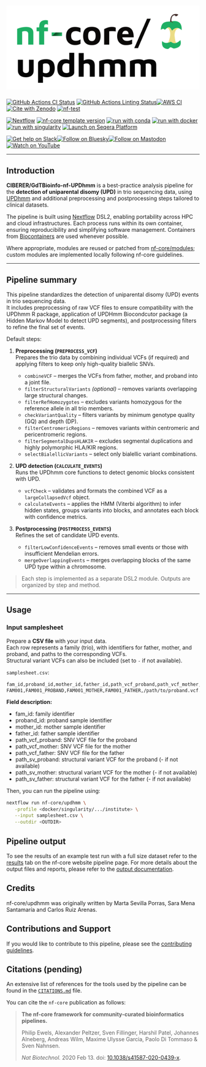 <h1>
  <picture>
    <source media="(prefers-color-scheme: dark)" srcset="docs/images/nf-core-updhmm_logo_dark.png">
    <img alt="nf-core/updhmm" src="docs/images/nf-core-updhmm_logo_light.png">
  </picture>
</h1>

[![GitHub Actions CI Status](https://github.com/nf-core/updhmm/actions/workflows/ci.yml/badge.svg)](https://github.com/nf-core/updhmm/actions/workflows/ci.yml)
[![GitHub Actions Linting Status](https://github.com/nf-core/updhmm/actions/workflows/linting.yml/badge.svg)](https://github.com/nf-core/updhmm/actions/workflows/linting.yml)[![AWS CI](https://img.shields.io/badge/CI%20tests-full%20size-FF9900?labelColor=000000&logo=Amazon%20AWS)](https://nf-co.re/updhmm/results)[![Cite with Zenodo](http://img.shields.io/badge/DOI-10.5281/zenodo.XXXXXXX-1073c8?labelColor=000000)](https://doi.org/10.5281/zenodo.XXXXXXX)
[![nf-test](https://img.shields.io/badge/unit_tests-nf--test-337ab7.svg)](https://www.nf-test.com)

[![Nextflow](https://img.shields.io/badge/version-%E2%89%A524.04.2-green?style=flat&logo=nextflow&logoColor=white&color=%230DC09D&link=https%3A%2F%2Fnextflow.io)](https://www.nextflow.io/)
[![nf-core template version](https://img.shields.io/badge/nf--core_template-3.3.1-green?style=flat&logo=nfcore&logoColor=white&color=%2324B064&link=https%3A%2F%2Fnf-co.re)](https://github.com/nf-core/tools/releases/tag/3.3.1)
[![run with conda](http://img.shields.io/badge/run%20with-conda-3EB049?labelColor=000000&logo=anaconda)](https://docs.conda.io/en/latest/)
[![run with docker](https://img.shields.io/badge/run%20with-docker-0db7ed?labelColor=000000&logo=docker)](https://www.docker.com/)
[![run with singularity](https://img.shields.io/badge/run%20with-singularity-1d355c.svg?labelColor=000000)](https://sylabs.io/docs/)
[![Launch on Seqera Platform](https://img.shields.io/badge/Launch%20%F0%9F%9A%80-Seqera%20Platform-%234256e7)](https://cloud.seqera.io/launch?pipeline=https://github.com/nf-core/updhmm)

[![Get help on Slack](http://img.shields.io/badge/slack-nf--core%20%23updhmm-4A154B?labelColor=000000&logo=slack)](https://nfcore.slack.com/channels/updhmm)[![Follow on Bluesky](https://img.shields.io/badge/bluesky-%40nf__core-1185fe?labelColor=000000&logo=bluesky)](https://bsky.app/profile/nf-co.re)[![Follow on Mastodon](https://img.shields.io/badge/mastodon-nf__core-6364ff?labelColor=FFFFFF&logo=mastodon)](https://mstdn.science/@nf_core)[![Watch on YouTube](http://img.shields.io/badge/youtube-nf--core-FF0000?labelColor=000000&logo=youtube)](https://www.youtube.com/c/nf-core)

---
## Introduction

**CIBERER/GdTBioinfo-nf-UPDhmm** is a best-practice analysis pipeline for the **detection of uniparental disomy (UPD)** in trio sequencing data, using [UPDhmm](https://github.com/saraamenasantamaria/UPDhmm-project) and additional preprocessing and postprocessing steps tailored to clinical datasets.

The pipeline is built using [Nextflow](https://www.nextflow.io) DSL2, enabling portability across HPC and cloud infrastructures. Each process runs within its own container, ensuring reproducibility and simplifying software management. Containers from [Biocontainers](https://biocontainers.pro/) are used whenever possible.  

Where appropriate, modules are reused or patched from [nf-core/modules](https://github.com/nf-core/modules); custom modules are implemented locally following nf-core guidelines.

---

## Pipeline summary

This pipeline standardizes the detection of uniparental disomy (UPD) events in trio sequencing data.  
It includes preprocessing of raw VCF files to ensure compatibility with the UPDhmm R package, application of UPDHmm Biocondcutor package (a Hidden Markov Model to detect UPD segments), and postprocessing filters to refine the final set of events.

Default steps:

1. **Preprocessing (`PREPROCESS_VCF`)**  
   Prepares the trio data by combining individual VCFs (if required) and applying filters to keep only high-quality biallelic SNVs.  
   - `combineVCF` – merges the VCFs from father, mother, and proband into a joint file.  
   - `filterStructuralVariants` *(optional)* – removes variants overlapping large structural changes.  
   - `filterRefHomozygotes` – excludes variants homozygous for the reference allele in all trio members.  
   - `checkVariantQuality` – filters variants by minimum genotype quality (GQ) and depth (DP).  
   - `filterCentromericRegions` – removes variants within centromeric and pericentromeric regions.  
   - `filterSegmentalDupsHLAKIR` – excludes segmental duplications and highly polymorphic HLA/KIR regions.  
   - `selectBialellicVariants` – select only bialellic variant combinations.  

2. **UPD detection (`CALCULATE_EVENTS`)**  
   Runs the UPDhmm core functions to detect genomic blocks consistent with UPD.  
   - `vcfCheck` – validates and formats the combined VCF as a `largeCollapsedVcf` object.  
   - `calculateEvents` – applies the HMM (Viterbi algorithm) to infer hidden states, groups variants into blocks, and annotates each block with confidence metrics.  

3. **Postprocessing (`POSTPROCESS_EVENTS`)**  
   Refines the set of candidate UPD events.
   - `filterLowConfidenceEvents` – removes small events or those with insufficient Mendelian errors.  
   - `mergeOverlappingEvents` – merges overlapping blocks of the same UPD type within a chromosome.  

> Each step is implemented as a separate DSL2 module. Outputs are organized by step and method.

---

## Usage

### Input samplesheet

Prepare a **CSV file** with your input data.  
Each row represents a family (trio), with identifiers for father, mother, and proband, and paths to the corresponding VCFs.  
Structural variant VCFs can also be included (set to `-` if not available).

`samplesheet.csv`:

```csv
fam_id,proband_id,mother_id,father_id,path_vcf_proband,path_vcf_mother,path_vcf_father,path_sv_proband,path_sv_mother,path_sv_father
FAM001,FAM001_PROBAND,FAM001_MOTHER,FAM001_FATHER,/path/to/proband.vcf.gz,/path/to/mother.vcf.gz,/path/to/father.vcf.gz,/path/to/proband.bed,/path/to/mother.sv.bed,/path/to/father.sv.bed
```

**Field description:**

- fam_id: family identifier  
- proband_id: proband sample identifier
- mother_id: mother sample identifier   
- father_id: father sample identifier  
- path_vcf_proband: SNV VCF file for the proband
- path_vcf_mother: SNV VCF file for the mother  
- path_vcf_father: SNV VCF file for the father   
- path_sv_proband: structural variant VCF for the proband (- if not available)
- path_sv_mother: structural variant VCF for the mother (- if not available)
- path_sv_father: structural variant VCF for the father (- if not available)  



Then, you can run the pipeline using:

<!-- TODO nf-core: update the following command to include all required parameters for a minimal example -->

```bash
nextflow run nf-core/updhmm \
   -profile <docker/singularity/.../institute> \
   --input samplesheet.csv \
   --outdir <OUTDIR>
```

## Pipeline output

To see the results of an example test run with a full size dataset refer to the [results](https://nf-co.re/updhmm/results) tab on the nf-core website pipeline page.
For more details about the output files and reports, please refer to the
[output documentation](https://nf-co.re/updhmm/output).

## Credits

nf-core/updhmm was originally written by Marta Sevilla Porras, Sara Mena Santamaría  and Carlos Ruiz Arenas.


## Contributions and Support

If you would like to contribute to this pipeline, please see the [contributing guidelines](.github/CONTRIBUTING.md).


## Citations (pending)

<!-- TODO nf-core: Add citation for pipeline after first release. Uncomment lines below and update Zenodo doi and badge at the top of this file. -->
<!-- If you use nf-core/updhmm for your analysis, please cite it using the following doi: [10.5281/zenodo.XXXXXX](https://doi.org/10.5281/zenodo.XXXXXX) -->

<!-- TODO nf-core: Add bibliography of tools and data used in your pipeline -->

An extensive list of references for the tools used by the pipeline can be found in the [`CITATIONS.md`](CITATIONS.md) file.

You can cite the `nf-core` publication as follows:

> **The nf-core framework for community-curated bioinformatics pipelines.**
>
> Philip Ewels, Alexander Peltzer, Sven Fillinger, Harshil Patel, Johannes Alneberg, Andreas Wilm, Maxime Ulysse Garcia, Paolo Di Tommaso & Sven Nahnsen.
>
> _Nat Biotechnol._ 2020 Feb 13. doi: [10.1038/s41587-020-0439-x](https://dx.doi.org/10.1038/s41587-020-0439-x).
